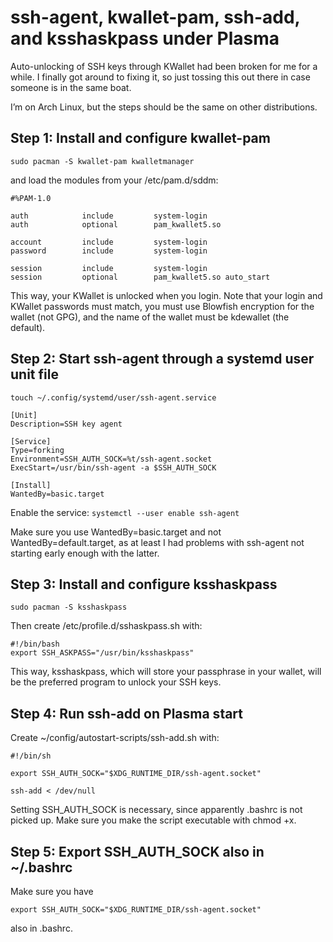 # ssh-agent, kwallet-pam, ssh-add, and ksshaskpass under Plasma
Auto-unlocking of SSH keys through KWallet had been broken for me for a while. I finally got around to fixing it, so just tossing this out there in case someone is in the same boat.

I’m on Arch Linux, but the steps should be the same on other distributions.

## Step 1: Install and configure kwallet-pam

`sudo pacman -S kwallet-pam kwalletmanager`

and load the modules from your /etc/pam.d/sddm:

```
#%PAM-1.0

auth            include         system-login
auth            optional        pam_kwallet5.so

account         include         system-login
password        include         system-login

session         include         system-login
session         optional        pam_kwallet5.so auto_start
```

This way, your KWallet is unlocked when you login. Note that your login and KWallet passwords must match, you must use Blowfish encryption for the wallet (not GPG), and the name of the wallet must be kdewallet (the default).

## Step 2: Start ssh-agent through a systemd user unit file

`touch ~/.config/systemd/user/ssh-agent.service`

```
[Unit]
Description=SSH key agent

[Service]
Type=forking
Environment=SSH_AUTH_SOCK=%t/ssh-agent.socket
ExecStart=/usr/bin/ssh-agent -a $SSH_AUTH_SOCK

[Install]
WantedBy=basic.target
```
Enable the service: `systemctl --user enable ssh-agent`

Make sure you use WantedBy=basic.target and not WantedBy=default.target, as at least I had problems with ssh-agent not starting early enough with the latter.

## Step 3: Install and configure ksshaskpass

`sudo pacman -S ksshaskpass`

Then create /etc/profile.d/sshaskpass.sh with:

```
#!/bin/bash
export SSH_ASKPASS="/usr/bin/ksshaskpass"
```

This way, ksshaskpass, which will store your passphrase in your wallet, will be the preferred program to unlock your SSH keys.

## Step 4: Run ssh-add on Plasma start

Create ~/config/autostart-scripts/ssh-add.sh with:

```
#!/bin/sh

export SSH_AUTH_SOCK="$XDG_RUNTIME_DIR/ssh-agent.socket"

ssh-add < /dev/null
```

Setting SSH_AUTH_SOCK is necessary, since apparently .bashrc is not picked up. Make sure you make the script executable with chmod +x.

## Step 5: Export SSH_AUTH_SOCK also in ~/.bashrc

Make sure you have

```
export SSH_AUTH_SOCK="$XDG_RUNTIME_DIR/ssh-agent.socket"
```

also in .bashrc.
